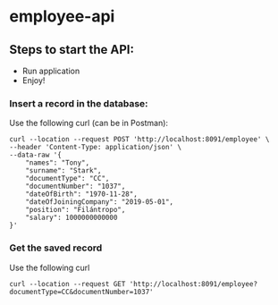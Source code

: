 # employee-api

## Steps to start the API:

- Run application
- Enjoy!

### Insert a record in the database:
Use the following curl (can be in Postman):

```CURL
curl --location --request POST 'http://localhost:8091/employee' \
--header 'Content-Type: application/json' \
--data-raw '{
    "names": "Tony",
    "surname": "Stark",
    "documentType": "CC",
    "documentNumber": "1037",
    "dateOfBirth": "1970-11-28",
    "dateOfJoiningCompany": "2019-05-01",
    "position": "Filántropo",
    "salary": 1000000000000
}'
```

### Get the saved record
Use the following curl

```CURL
curl --location --request GET 'http://localhost:8091/employee?documentType=CC&documentNumber=1037'
```
